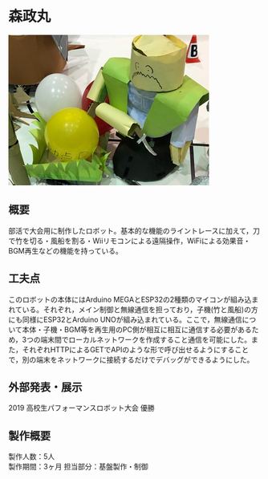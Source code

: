 <h1 class="text-center">森政丸</h1>

<img class="rounded mx-auto d-block py-2" src="/img/morimasamaru/thumnail.jpg" alt="サムネイル">


## 概要

<p class="content" style="justify-content: center;">
部活で大会用に制作したロボット。基本的な機能のライントレースに加えて，刀で竹を切る・風船を割る・Wiiリモコンによる遠隔操作，WiFiによる効果音・BGM再生などの機能を持っている。
</p>

## 工夫点
このロボットの本体にはArduino MEGAとESP32の2種類のマイコンが組み込まれている。それぞれ，メイン制御と無線通信を担っており，子機(竹と風船)の方にも同様にESP32とArduino UNOが組み込まれている。ここで，無線通信について本体・子機・BGM等を再生用のPC側が相互に相互に通信する必要があるため，3つの端末間でローカルネットワークを作成すること通信を可能にした。また，それぞれHTTPによるGETでAPIのような形で呼び出せるようにすることで，別の端末をネットワークに接続するだけでデバッグができるようにした。

## 外部発表・展示

2019 高校生パフォーマンスロボット大会 優勝

## 製作概要
製作人数：5人  
製作期間：3ヶ月
担当部分：基盤製作・制御
